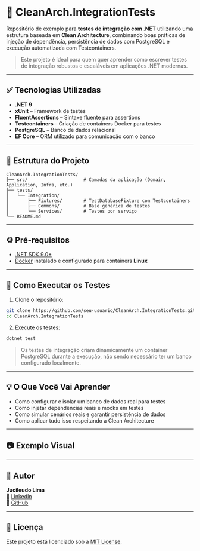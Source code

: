 # 🧪 CleanArch.IntegrationTests

Repositório de exemplo para **testes de integração com .NET** utilizando uma estrutura baseada em **Clean Architecture**, combinando boas práticas de injeção de dependência, persistência de dados com PostgreSQL e execução automatizada com Testcontainers.

> Este projeto é ideal para quem quer aprender como escrever testes de integração robustos e escaláveis em aplicações .NET modernas.

---

## ✅ Tecnologias Utilizadas

- **.NET 9**
- **xUnit** – Framework de testes
- **FluentAssertions** – Sintaxe fluente para assertions
- **Testcontainers** – Criação de containers Docker para testes
- **PostgreSQL** – Banco de dados relacional
- **EF Core** – ORM utilizado para comunicação com o banco

---

## 🧱 Estrutura do Projeto

```text
CleanArch.IntegrationTests/
├── src/                     # Camadas da aplicação (Domain, Application, Infra, etc.)
├── tests/
│   └── Integration/
│       ├── Fixtures/        # TestDatabaseFixture com Testcontainers
│       ├── Commons/         # Base genérica de testes
│       └── Services/        # Testes por serviço
└── README.md
```

---

## ⚙️ Pré-requisitos

- [.NET SDK 9.0+](https://dotnet.microsoft.com/en-us/download/dotnet/9.0)
- [Docker](https://www.docker.com/) instalado e configurado para containers **Linux**

---

## 🧪 Como Executar os Testes

1. Clone o repositório:

```bash
git clone https://github.com/seu-usuario/CleanArch.IntegrationTests.git
cd CleanArch.IntegrationTests
```

2. Execute os testes:

```bash
dotnet test
```

> Os testes de integração criam dinamicamente um container PostgreSQL durante a execução, não sendo necessário ter um banco configurado localmente.

---

## 💡 O Que Você Vai Aprender

- Como configurar e isolar um banco de dados real para testes
- Como injetar dependências reais e mocks em testes
- Como simular cenários reais e garantir persistência de dados
- Como aplicar tudo isso respeitando a Clean Architecture

---

## 📷 Exemplo Visual



---

## 👤 Autor

**Jucileudo Lima**  
🔗 [LinkedIn](https://www.linkedin.com/in/seu-perfil)  
🔗 [GitHub](https://github.com/seu-usuario)

---

## 📄 Licença

Este projeto está licenciado sob a [MIT License](LICENSE).
